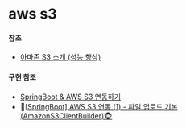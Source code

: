 # aws s3



#### 참조

- [아마존 S3 소개 (성능 향상)](https://bcho.tistory.com/778)



#### 구현 참조

- [SpringBoot & AWS S3 연동하기](https://jojoldu.tistory.com/300)
- 🙈[[SpringBoot\] AWS S3 연동 (1) - 파일 업로드 기본 (AmazonS3ClientBuilder)🐵](https://victorydntmd.tistory.com/334)
